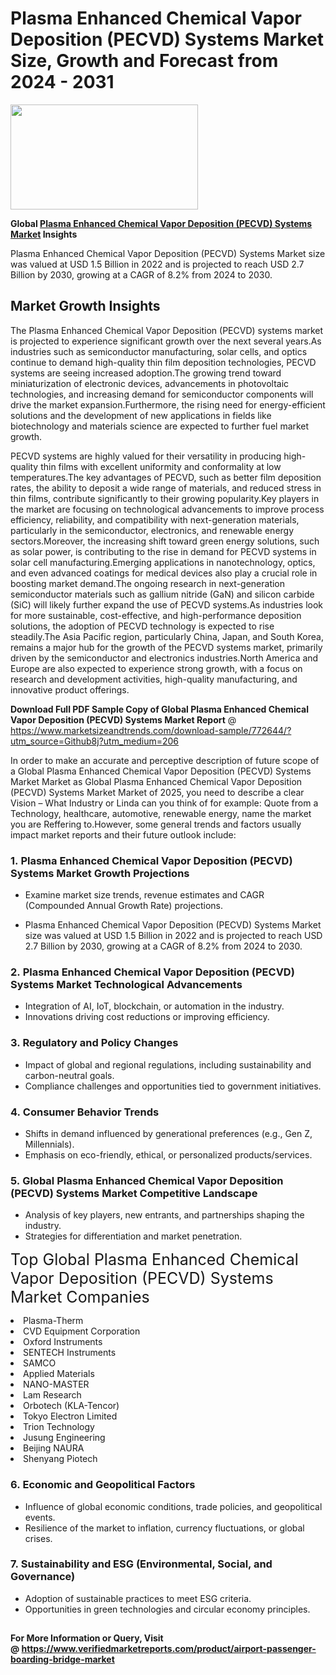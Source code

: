 <H1>Plasma Enhanced Chemical Vapor Deposition (PECVD) Systems Market Size, Growth and Forecast from 2024 - 2031</H1><img class="aligncenter size-medium wp-image-584254" src="https://thirdeyenews.in/wp-content/uploads/2024/09/Global-Market-Research-300x168.jpeg" alt="" width="300" height="168" /><p><strong>Global&nbsp;<a href="https://www.marketsizeandtrends.com/download-sample/772644/?utm_source=Github8j?utm_medium=206">Plasma Enhanced Chemical Vapor Deposition (PECVD) Systems Market</a> Insights</strong></p><p>Plasma Enhanced Chemical Vapor Deposition (PECVD) Systems Market size was valued at USD 1.5 Billion in 2022 and is projected to reach USD 2.7 Billion by 2030, growing at a CAGR of 8.2% from 2024 to 2030.</p><p><h2>Market Growth Insights</h2> <p>The Plasma Enhanced Chemical Vapor Deposition (PECVD) systems market is projected to experience significant growth over the next several years.As industries such as semiconductor manufacturing, solar cells, and optics continue to demand high-quality thin film deposition technologies, PECVD systems are seeing increased adoption.The growing trend toward miniaturization of electronic devices, advancements in photovoltaic technologies, and increasing demand for semiconductor components will drive the market expansion.Furthermore, the rising need for energy-efficient solutions and the development of new applications in fields like biotechnology and materials science are expected to further fuel market growth.</p> <p>PECVD systems are highly valued for their versatility in producing high-quality thin films with excellent uniformity and conformality at low temperatures.The key advantages of PECVD, such as better film deposition rates, the ability to deposit a wide range of materials, and reduced stress in thin films, contribute significantly to their growing popularity.Key players in the market are focusing on technological advancements to improve process efficiency, reliability, and compatibility with next-generation materials, particularly in the semiconductor, electronics, and renewable energy sectors.Moreover, the increasing shift toward green energy solutions, such as solar power, is contributing to the rise in demand for PECVD systems in solar cell manufacturing.Emerging applications in nanotechnology, optics, and even advanced coatings for medical devices also play a crucial role in boosting market demand.The ongoing research in next-generation semiconductor materials such as gallium nitride (GaN) and silicon carbide (SiC) will likely further expand the use of PECVD systems.As industries look for more sustainable, cost-effective, and high-performance deposition solutions, the adoption of PECVD technology is expected to rise steadily.The Asia Pacific region, particularly China, Japan, and South Korea, remains a major hub for the growth of the PECVD systems market, primarily driven by the semiconductor and electronics industries.North America and Europe are also expected to experience strong growth, with a focus on research and development activities, high-quality manufacturing, and innovative product offerings.<p><span class=""><strong>Download Full PDF Sample Copy of Global Plasma Enhanced Chemical Vapor Deposition (PECVD) Systems Market Report</strong> @ <a href="https://www.marketsizeandtrends.com/download-sample/772644/?utm_source=Github8j?utm_medium=206" target="_blank">https://www.marketsizeandtrends.com/download-sample/772644/?utm_source=Github8j?utm_medium=206</a></span></p><p>In order to make an accurate and perceptive description of future scope of a Global&nbsp;Plasma Enhanced Chemical Vapor Deposition (PECVD) Systems Market Market as Global&nbsp;Plasma Enhanced Chemical Vapor Deposition (PECVD) Systems Market Market of 2025, you need to describe a clear Vision &ndash; What Industry or Linda can you think of for example: Quote from a Technology, healthcare, automotive, renewable energy, name the market you are Reffering to.However, some general trends and factors usually impact market reports and their future outlook include:</p><h3>1.&nbsp;<strong>Plasma Enhanced Chemical Vapor Deposition (PECVD) Systems Market Growth Projections</strong></h3><ul><li>Examine market size trends, revenue estimates and CAGR (Compounded Annual Growth Rate) projections.</li><li><p>Plasma Enhanced Chemical Vapor Deposition (PECVD) Systems Market size was valued at USD 1.5 Billion in 2022 and is projected to reach USD 2.7 Billion by 2030, growing at a CAGR of 8.2% from 2024 to 2030.</p></li></ul><h3>2.&nbsp;<strong>Plasma Enhanced Chemical Vapor Deposition (PECVD) Systems Market Technological Advancements</strong></h3><ul><li>Integration of AI, IoT, blockchain, or automation in the industry.</li><li>Innovations driving cost reductions or improving efficiency.</li></ul><h3>3.&nbsp;<strong>Regulatory and Policy Changes</strong></h3><ul><li>Impact of global and regional regulations, including sustainability and carbon-neutral goals.</li><li>Compliance challenges and opportunities tied to government initiatives.</li></ul><h3>4.&nbsp;<strong>Consumer Behavior Trends</strong></h3><ul><li>Shifts in demand influenced by generational preferences (e.g., Gen Z, Millennials).</li><li>Emphasis on eco-friendly, ethical, or personalized products/services.</li></ul><h3>5.&nbsp;<strong>Global Plasma Enhanced Chemical Vapor Deposition (PECVD) Systems Market Competitive Landscape</strong></h3><ul><li>Analysis of key players, new entrants, and partnerships shaping the industry.</li><li>Strategies for differentiation and market penetration.</li></ul><p data-pm-slice="1 1 []"><span style="color: inherit; font-family: inherit; font-size: 25px;">Top Global Plasma Enhanced Chemical Vapor Deposition (PECVD) Systems Market Companies</span></p><div class="" data-test-id=""><p><li>Plasma-Therm</li><li> CVD Equipment Corporation</li><li> Oxford Instruments</li><li> SENTECH Instruments</li><li> SAMCO</li><li> Applied Materials</li><li> NANO-MASTER</li><li> Lam Research</li><li> Orbotech (KLA-Tencor)</li><li> Tokyo Electron Limited</li><li> Trion Technology</li><li> Jusung Engineering</li><li> Beijing NAURA</li><li> Shenyang Piotech</li></p></div><h3>6.&nbsp;<strong>Economic and Geopolitical Factors</strong></h3><ul><li>Influence of global economic conditions, trade policies, and geopolitical events.</li><li>Resilience of the market to inflation, currency fluctuations, or global crises.</li></ul><h3>7.&nbsp;<strong>Sustainability and ESG (Environmental, Social, and Governance)</strong></h3><ul><li>Adoption of sustainable practices to meet ESG criteria.</li><li>Opportunities in green technologies and circular economy principles.</li></ul><h2><strong style="font-size: 14px;">For More Information or Query, Visit @&nbsp;</strong><a style="background-color: #ffffff; font-size: 14px;" href="https://www.marketsizeandtrends.com/report/plasma-enhanced-chemical-vapor-deposition-pecvd-systems-market/" target="_blank">https://www.verifiedmarketreports.com/product/airport-passenger-boarding-bridge-market</a></h2>